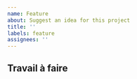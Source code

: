 ```yaml
---
name: Feature
about: Suggest an idea for this project
title: ''
labels: feature
assignees: ''
---
```


## Travail à faire

